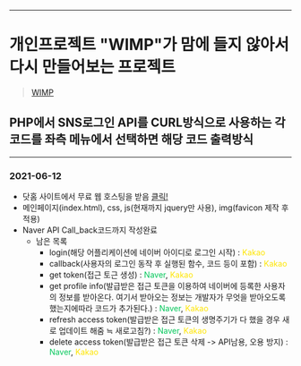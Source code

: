 -------
# 개인프로젝트 "WIMP"가 맘에 들지 않아서 다시 만들어보는 프로젝트
> [WIMP](https://github.com/SeoEunGi0802/WIMP)

## PHP에서 SNS로그인 API를 CURL방식으로 사용하는 각 코드를 좌측 메뉴에서 선택하면 해당 코드 출력방식
-------

### 2021-06-12
+ 닷홈 사이트에서 무료 웹 호스팅을 받음 [클릭!](http://sjlim0225.dothome.co.kr/)
+ 메인페이지(index.html), css, js(현재까지 jquery만 사용), img(favicon 제작 후 적용)
+ Naver API Call_back코드까지 작성완료
    + 남은 목록
        - login(해당 어플리케이션에 네이버 아이디로 로그인 시작) : <span style="color: #FEE500">Kakao</span>
        - callback(사용자의 로그인 동작 후 실행된 함수, 코드 등이 포함) : <span style="color: #FEE500">Kakao</span>
        - get token(접근 토근 생성) : <span style="color: #03C75A">Naver</span>, <span style="color: #FEE500">Kakao</span>
        - get profile info(발급받은 접근 토큰을 이용하여 네이버에 등록한 사용자의 정보를 받아온다. 여기서 받아오는 정보는 개발자가 무엇을 받아오도록 했는지에따라 코드가 추가된다.) : <span style="color: #03C75A">Naver</span>, <span style="color: #FEE500">Kakao</span>
        - refresh access token(발급받은 접근 토큰의 생명주기가 다 했을 경우 새로 업데이트 해줌 ≒ 새로고침?) : <span style="color: #03C75A">Naver</span>, <span style="color: #FEE500">Kakao</span>
        - delete access token(발급받은 접근 토큰 삭제 -> API남용, 오용 방지) : <span style="color: #03C75A">Naver</span>, <span style="color: #FEE500">Kakao</span>